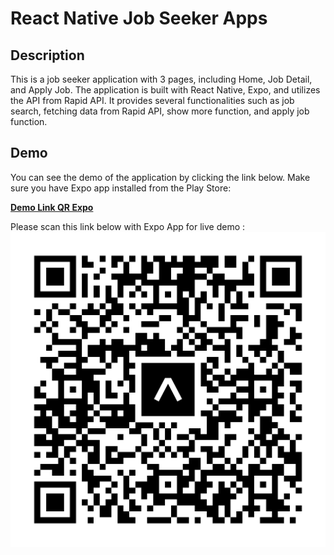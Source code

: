 # React Native Job Seeker Apps

## Description

This is a job seeker application with 3 pages, including Home, Job Detail, and Apply Job. The application is built with React Native, Expo, and utilizes the API from Rapid API. It provides several functionalities such as job search, fetching data from Rapid API, show more function, and apply job function.

## Demo

You can see the demo of the application by clicking the link below. Make sure you have Expo app installed from the Play Store:

**[Demo Link QR Expo](https://expo.dev/@johandika/react_native?serviceType=classic&distribution=expo-go)**

Please scan this link below with Expo App for live demo :
![QR Expo, Scan with Expo App](/expo-go.svg)
